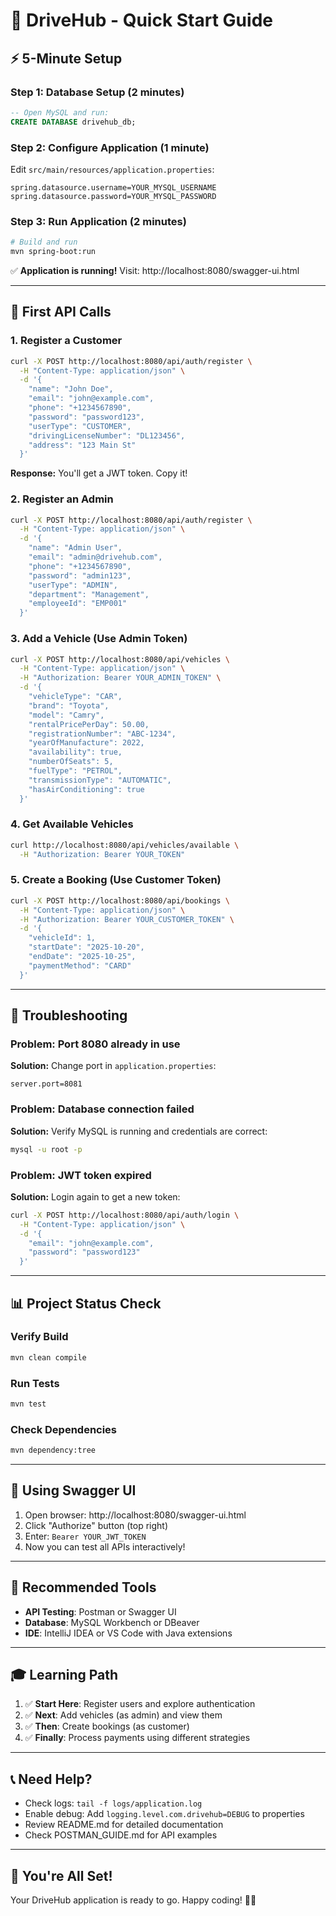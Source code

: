 # 🚀 DriveHub - Quick Start Guide

## ⚡ 5-Minute Setup

### Step 1: Database Setup (2 minutes)
```sql
-- Open MySQL and run:
CREATE DATABASE drivehub_db;
```

### Step 2: Configure Application (1 minute)
Edit `src/main/resources/application.properties`:
```properties
spring.datasource.username=YOUR_MYSQL_USERNAME
spring.datasource.password=YOUR_MYSQL_PASSWORD
```

### Step 3: Run Application (2 minutes)
```bash
# Build and run
mvn spring-boot:run
```

✅ **Application is running!** Visit: http://localhost:8080/swagger-ui.html

---

## 🎯 First API Calls

### 1. Register a Customer
```bash
curl -X POST http://localhost:8080/api/auth/register \
  -H "Content-Type: application/json" \
  -d '{
    "name": "John Doe",
    "email": "john@example.com",
    "phone": "+1234567890",
    "password": "password123",
    "userType": "CUSTOMER",
    "drivingLicenseNumber": "DL123456",
    "address": "123 Main St"
  }'
```

**Response:** You'll get a JWT token. Copy it!

### 2. Register an Admin
```bash
curl -X POST http://localhost:8080/api/auth/register \
  -H "Content-Type: application/json" \
  -d '{
    "name": "Admin User",
    "email": "admin@drivehub.com",
    "phone": "+1234567890",
    "password": "admin123",
    "userType": "ADMIN",
    "department": "Management",
    "employeeId": "EMP001"
  }'
```

### 3. Add a Vehicle (Use Admin Token)
```bash
curl -X POST http://localhost:8080/api/vehicles \
  -H "Content-Type: application/json" \
  -H "Authorization: Bearer YOUR_ADMIN_TOKEN" \
  -d '{
    "vehicleType": "CAR",
    "brand": "Toyota",
    "model": "Camry",
    "rentalPricePerDay": 50.00,
    "registrationNumber": "ABC-1234",
    "yearOfManufacture": 2022,
    "availability": true,
    "numberOfSeats": 5,
    "fuelType": "PETROL",
    "transmissionType": "AUTOMATIC",
    "hasAirConditioning": true
  }'
```

### 4. Get Available Vehicles
```bash
curl http://localhost:8080/api/vehicles/available \
  -H "Authorization: Bearer YOUR_TOKEN"
```

### 5. Create a Booking (Use Customer Token)
```bash
curl -X POST http://localhost:8080/api/bookings \
  -H "Content-Type: application/json" \
  -H "Authorization: Bearer YOUR_CUSTOMER_TOKEN" \
  -d '{
    "vehicleId": 1,
    "startDate": "2025-10-20",
    "endDate": "2025-10-25",
    "paymentMethod": "CARD"
  }'
```

---

## 🔧 Troubleshooting

### Problem: Port 8080 already in use
**Solution:** Change port in `application.properties`:
```properties
server.port=8081
```

### Problem: Database connection failed
**Solution:** Verify MySQL is running and credentials are correct:
```bash
mysql -u root -p
```

### Problem: JWT token expired
**Solution:** Login again to get a new token:
```bash
curl -X POST http://localhost:8080/api/auth/login \
  -H "Content-Type: application/json" \
  -d '{
    "email": "john@example.com",
    "password": "password123"
  }'
```

---

## 📊 Project Status Check

### Verify Build
```bash
mvn clean compile
```

### Run Tests
```bash
mvn test
```

### Check Dependencies
```bash
mvn dependency:tree
```

---

## 🎨 Using Swagger UI

1. Open browser: http://localhost:8080/swagger-ui.html
2. Click "Authorize" button (top right)
3. Enter: `Bearer YOUR_JWT_TOKEN`
4. Now you can test all APIs interactively!

---

## 📱 Recommended Tools

- **API Testing**: Postman or Swagger UI
- **Database**: MySQL Workbench or DBeaver
- **IDE**: IntelliJ IDEA or VS Code with Java extensions

---

## 🎓 Learning Path

1. ✅ **Start Here**: Register users and explore authentication
2. ✅ **Next**: Add vehicles (as admin) and view them
3. ✅ **Then**: Create bookings (as customer)
4. ✅ **Finally**: Process payments using different strategies

---

## 📞 Need Help?

- Check logs: `tail -f logs/application.log`
- Enable debug: Add `logging.level.com.drivehub=DEBUG` to properties
- Review README.md for detailed documentation
- Check POSTMAN_GUIDE.md for API examples

---

## 🎉 You're All Set!

Your DriveHub application is ready to go. Happy coding! 🚗💨
